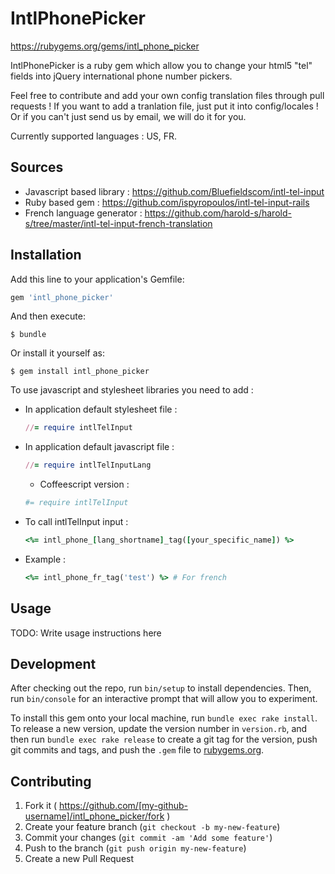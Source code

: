 # IntlPhonePicker

https://rubygems.org/gems/intl_phone_picker

IntlPhonePicker is a ruby gem which allow you to change your html5 "tel" fields into jQuery international phone number pickers.

Feel free to contribute and add your own config translation files through pull requests !
If you want to add a tranlation file, just put it into config/locales ! Or if you can't just send us by email, we will do it for you.

Currently supported languages : US, FR.

## Sources

  - Javascript based library : https://github.com/Bluefieldscom/intl-tel-input
  - Ruby based gem : https://github.com/ispyropoulos/intl-tel-input-rails
  - French language generator : https://github.com/harold-s/harold-s/tree/master/intl-tel-input-french-translation

## Installation

Add this line to your application's Gemfile:

```ruby
gem 'intl_phone_picker'
```

And then execute:

    $ bundle

Or install it yourself as:

    $ gem install intl_phone_picker

To use javascript and stylesheet libraries you need to add :

  - In application default stylesheet file :

    ```ruby
    //= require intlTelInput
    ```

  - In application default javascript file :

    ```ruby
    //= require intlTelInputLang
    ```

    - Coffeescript version :
    ```ruby
    #= require intlTelInput
    ```

  - To call intlTelInput input :
    ```ruby
    <%= intl_phone_[lang_shortname]_tag([your_specific_name]) %>
    ```

  - Example :
    ```ruby
    <%= intl_phone_fr_tag('test') %> # For french
    ```

## Usage

TODO: Write usage instructions here

## Development

After checking out the repo, run `bin/setup` to install dependencies. Then, run `bin/console` for an interactive prompt that will allow you to experiment.

To install this gem onto your local machine, run `bundle exec rake install`. To release a new version, update the version number in `version.rb`, and then run `bundle exec rake release` to create a git tag for the version, push git commits and tags, and push the `.gem` file to [rubygems.org](https://rubygems.org).

## Contributing

1. Fork it ( https://github.com/[my-github-username]/intl_phone_picker/fork )
2. Create your feature branch (`git checkout -b my-new-feature`)
3. Commit your changes (`git commit -am 'Add some feature'`)
4. Push to the branch (`git push origin my-new-feature`)
5. Create a new Pull Request
